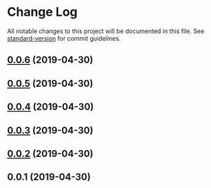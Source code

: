 # Change Log

All notable changes to this project will be documented in this file. See [standard-version](https://github.com/conventional-changelog/standard-version) for commit guidelines.

## [0.0.6](https://github.com/exivity/orbit-query-manager/compare/v0.0.5...v0.0.6) (2019-04-30)



## [0.0.5](https://github.com/exivity/orbit-query-manager/compare/v0.0.4...v0.0.5) (2019-04-30)



## [0.0.4](https://github.com/exivity/orbit-query-manager/compare/v0.0.3...v0.0.4) (2019-04-30)



## [0.0.3](https://github.com/exivity/orbit-query-manager/compare/v0.0.2...v0.0.3) (2019-04-30)



## [0.0.2](https://github.com/exivity/orbit-query-manager/compare/v0.0.1...v0.0.2) (2019-04-30)



## 0.0.1 (2019-04-30)
